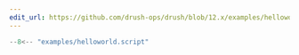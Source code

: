 ```yaml
---
edit_url: https://github.com/drush-ops/drush/blob/12.x/examples/helloworld.script
---
```

```php
--8<-- "examples/helloworld.script"
```
